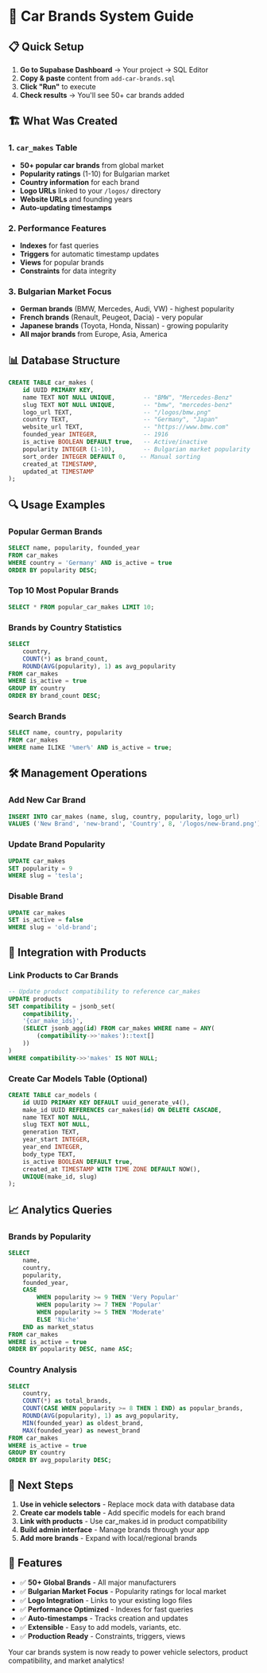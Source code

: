 # 🚗 Car Brands System Guide

## 📋 Quick Setup

1. **Go to Supabase Dashboard** → Your project → SQL Editor
2. **Copy & paste** content from `add-car-brands.sql`
3. **Click "Run"** to execute
4. **Check results** → You'll see 50+ car brands added

## 🏗️ What Was Created

### 1. **`car_makes` Table**
- **50+ popular car brands** from global market
- **Popularity ratings** (1-10) for Bulgarian market
- **Country information** for each brand
- **Logo URLs** linked to your `/logos/` directory
- **Website URLs** and founding years
- **Auto-updating timestamps**

### 2. **Performance Features**
- **Indexes** for fast queries
- **Triggers** for automatic timestamp updates
- **Views** for popular brands
- **Constraints** for data integrity

### 3. **Bulgarian Market Focus**
- **German brands** (BMW, Mercedes, Audi, VW) - highest popularity
- **French brands** (Renault, Peugeot, Dacia) - very popular
- **Japanese brands** (Toyota, Honda, Nissan) - growing popularity
- **All major brands** from Europe, Asia, America

## 📊 Database Structure

```sql
CREATE TABLE car_makes (
    id UUID PRIMARY KEY,
    name TEXT NOT NULL UNIQUE,        -- "BMW", "Mercedes-Benz"
    slug TEXT NOT NULL UNIQUE,        -- "bmw", "mercedes-benz"
    logo_url TEXT,                    -- "/logos/bmw.png"
    country TEXT,                     -- "Germany", "Japan"
    website_url TEXT,                 -- "https://www.bmw.com"
    founded_year INTEGER,             -- 1916
    is_active BOOLEAN DEFAULT true,   -- Active/inactive
    popularity INTEGER (1-10),        -- Bulgarian market popularity
    sort_order INTEGER DEFAULT 0,    -- Manual sorting
    created_at TIMESTAMP,
    updated_at TIMESTAMP
);
```

## 🔍 Usage Examples

### Popular German Brands
```sql
SELECT name, popularity, founded_year
FROM car_makes 
WHERE country = 'Germany' AND is_active = true
ORDER BY popularity DESC;
```

### Top 10 Most Popular Brands
```sql
SELECT * FROM popular_car_makes LIMIT 10;
```

### Brands by Country Statistics
```sql
SELECT 
    country,
    COUNT(*) as brand_count,
    ROUND(AVG(popularity), 1) as avg_popularity
FROM car_makes
WHERE is_active = true
GROUP BY country
ORDER BY brand_count DESC;
```

### Search Brands
```sql
SELECT name, country, popularity
FROM car_makes
WHERE name ILIKE '%mer%' AND is_active = true;
```

## 🛠️ Management Operations

### Add New Car Brand
```sql
INSERT INTO car_makes (name, slug, country, popularity, logo_url)
VALUES ('New Brand', 'new-brand', 'Country', 8, '/logos/new-brand.png');
```

### Update Brand Popularity
```sql
UPDATE car_makes 
SET popularity = 9 
WHERE slug = 'tesla';
```

### Disable Brand
```sql
UPDATE car_makes 
SET is_active = false 
WHERE slug = 'old-brand';
```

## 🔗 Integration with Products

### Link Products to Car Brands
```sql
-- Update product compatibility to reference car_makes
UPDATE products 
SET compatibility = jsonb_set(
    compatibility,
    '{car_make_ids}',
    (SELECT jsonb_agg(id) FROM car_makes WHERE name = ANY(
        (compatibility->>'makes')::text[]
    ))
)
WHERE compatibility->>'makes' IS NOT NULL;
```

### Create Car Models Table (Optional)
```sql
CREATE TABLE car_models (
    id UUID PRIMARY KEY DEFAULT uuid_generate_v4(),
    make_id UUID REFERENCES car_makes(id) ON DELETE CASCADE,
    name TEXT NOT NULL,
    slug TEXT NOT NULL,
    generation TEXT,
    year_start INTEGER,
    year_end INTEGER,
    body_type TEXT,
    is_active BOOLEAN DEFAULT true,
    created_at TIMESTAMP WITH TIME ZONE DEFAULT NOW(),
    UNIQUE(make_id, slug)
);
```

## 📈 Analytics Queries

### Brands by Popularity
```sql
SELECT 
    name,
    country,
    popularity,
    founded_year,
    CASE 
        WHEN popularity >= 9 THEN 'Very Popular'
        WHEN popularity >= 7 THEN 'Popular'
        WHEN popularity >= 5 THEN 'Moderate'
        ELSE 'Niche'
    END as market_status
FROM car_makes
WHERE is_active = true
ORDER BY popularity DESC, name ASC;
```

### Country Analysis
```sql
SELECT 
    country,
    COUNT(*) as total_brands,
    COUNT(CASE WHEN popularity >= 8 THEN 1 END) as popular_brands,
    ROUND(AVG(popularity), 1) as avg_popularity,
    MIN(founded_year) as oldest_brand,
    MAX(founded_year) as newest_brand
FROM car_makes
WHERE is_active = true
GROUP BY country
ORDER BY avg_popularity DESC;
```

## 🎯 Next Steps

1. **Use in vehicle selectors** - Replace mock data with database data
2. **Create car models table** - Add specific models for each brand
3. **Link with products** - Use car_makes.id in product compatibility
4. **Build admin interface** - Manage brands through your app
5. **Add more brands** - Expand with local/regional brands

## 🌟 Features

- ✅ **50+ Global Brands** - All major manufacturers
- ✅ **Bulgarian Market Focus** - Popularity ratings for local market
- ✅ **Logo Integration** - Links to your existing logo files
- ✅ **Performance Optimized** - Indexes for fast queries
- ✅ **Auto-timestamps** - Tracks creation and updates
- ✅ **Extensible** - Easy to add models, variants, etc.
- ✅ **Production Ready** - Constraints, triggers, views

Your car brands system is now ready to power vehicle selectors, product compatibility, and market analytics! 